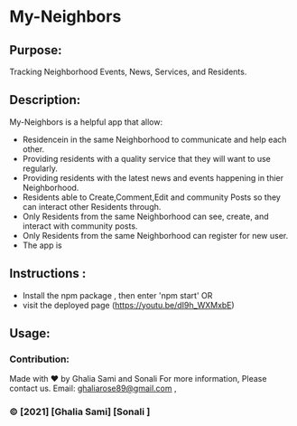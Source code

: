 # My-Neighbors

## Purpose:
Tracking Neighborhood Events, News, Services, and Residents.

## Description:
 My-Neighbors is a helpful app that allow:
* Residencein  in the same Neighborhood to communicate and help each other.
* Providing residents with a quality service that they will want to use regularly.
* Providing residents with the latest news and events happening in thier Neighborhood.
* Residents able to Create,Comment,Edit and community Posts so they can interact  other Residents through.
* Only Residents from the same Neighborhood can see, create, and interact with community posts.
* Only Residents from the same Neighborhood can register for new user.
* The app is



## Instructions : 
* Install the npm package , then enter 'npm start' OR
* visit the deployed page (https://youtu.be/dI9h_WXMxbE)

## Usage:

### Contribution:
Made with ❤️️ by Ghalia Sami and Sonali 
For more information, Please contact us.
Email: ghaliarose89@gmail.com , 

### ©️ [2021] [Ghalia Sami] [Sonali ]